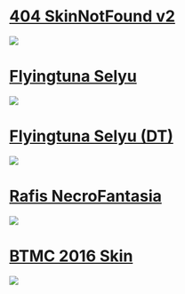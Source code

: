 # [404 SkinNotFound v2](https://joofixd.s-ul.eu/Ia93XGt5)
![](https://osu.ppy.sh/ss/13488989/a76a)

# [Flyingtuna Selyu](https://drive.google.com/file/d/1bQCTe-Qn0qSuPTUQ6NZdkDCBI-zmlX5-/view?usp=sharing)
![](https://osu.ppy.sh/ss/16471448/8eb4)

# [Flyingtuna Selyu (DT)](https://drive.google.com/file/d/12OwhD9gCCVaYvznI98Ketn_cd_HciadL/view?usp=sharing)
![](https://osu.ppy.sh/ss/16471441/397a)

# [Rafis NecroFantasia](https://drive.google.com/file/d/1kKTbf8lRGdqWnmIjzkl7Ubda1vLq6dkV/view?usp=sharing)
![](https://osu.ppy.sh/ss/16471459/51ad)

# [BTMC 2016 Skin](https://drive.google.com/file/d/1NCBIcqvq7QaLRJd3Qq2Arpg5iOMIEosE/view?usp=drivesdk)
![](https://osu.ppy.sh/ss/17261845/c2fe)
